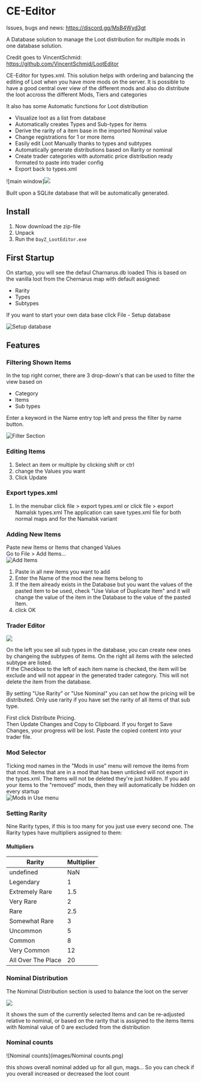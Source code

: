 # CE-Editor

Issues, bugs and news: https://discord.gg/MsB4Wyd3gt

A Database solution to manage the Loot distribution for multiple mods in one database solution.

Credit goes to VincentSchmid: https://github.com/VincentSchmid/LootEditor

CE-Editor for types.xml.
This solution helps with ordering and balancing the editing of Loot when you have more mods on the server.
It is possible to have a good central over view of the different mods and also do distribute the loot accross the different Mods, Tiers and categories

It also has some Automatic functions for Loot distribution

- Visualize loot as a list from database
- Automatically creates Types and Sub-types for items
- Derive the rarity of a item base in the imported Nominal value
- Change registrations for 1 or more items
- Easily edit Loot Manually thanks to types and subtypes
- Automatically generate distributions based on Rarity or nominal
- Create trader categories with automatic price distribution ready formated to paste into trader config
- Export back to types.xml

![main window]![](images/Main.png)

Built upon a SQLite database that will be automatically generated.

## Install
1. Now download the zip-file
1. Unpack
1. Run the `DayZ_LootEditor.exe`

## First Startup
On startup, you will see the defaul Charnarus.db loaded
This is based on the vanilla loot from the Chernarus map with default assigned:
- Rarity
- Types
- Subtypes

If you want to start your own data base click File - Setup database
 
![Setup database](images/Setup_Database.png)

## Features
### Filtering Shown Items
In the top right corner, there are 3 drop-down's that can be used to filter the view based on

* Category
* Items
* Sub types  

Enter a keyword in the Name entry top left and press the filter by name button.

![Filter Section](images/FilterSection.png)

### Editing Items
1. Select an item or multiple by clicking shift or ctrl
2. change the Values you want
3. Click Update

### Export types.xml
1. In the menubar click file > export types.xml or click file > export Namalsk types.xml
The application can save types.xml file for both normal maps and for the Namalsk variant

### Adding New Items
Paste new Items or Items that changed Values  
Go to File > Add Items...  
![Add Items](images/Setup_Database.png)

1. Paste in all new items you want to add
2. Enter the Name of the mod the new Items belong to
3. If the item already exists in the Database but you want the values of the pasted item to be used, check "Use Value of Duplicate Item" and it will change the value of the item in the Database to the value of the pasted Item.
4. click OK

### Trader Editor
![](images/TraderEditor.png)

On the left you see all sub types in the database, you can create new ones by changeing the subtypes of items.
On the right all items with the selected subtype are listed.  
If the Checkbox to the left of each item name is checked, the item will be exclude and will not appear in the generated trader category.  This will not delete the item from the database.  
  
By setting "Use Rarity" or "Use Nominal" you can set how the pricing will be distributed. Only use rarity if you have set the rarity of all items of that sub type.

First click Distribute Pricing.  
Then Update Changes and Copy to Clipboard.
If you forget to Save Changes, your progress will be lost.
Paste the copied content into your trader file.

### Mod Selector
Ticking mod names in the "Mods in use" menu will remove the items from that mod.
Items that are in a mod that has been unticked will not export in the types.xml.
The Items will not be deleted they're just hidden.
If you add your items to the "removed" mods, then they will automatically be hidden on every startup  
![Mods in Use menu](images/ModsInUse.png)  

### Setting Rarity
Nine Rarity types, if this is too many for you just use every second one.
The Rarity types have multipliers assigned to them:
#### Multipliers

| Rarity             | Multiplier |
| ------------------ | ---------- |
| undefined          | NaN        | 
| Legendary          | 1          | 
| Extremely Rare     | 1.5        | 
| Very Rare          | 2          | 
| Rare               | 2.5        | 
| Somewhat Rare      | 3          |
| Uncommon           | 5          | 
| Common             | 8          | 
| Very Common        | 12         | 
| All Over The Place | 20         | 

### Nominal Distribution
The Nominal Distribution section is used to balance the loot on the server

![](images/Distribution.png)

It shows the sum of the currently selected Items and can be re-adjusted relative to nominal, or based on the rarity that is assigned to the items
Items with Nominal value of 0 are excluded from the distribution
### Nominal counts

![Nominal counts](images/Nominal counts.png)

this shows overall nominal added up for all gun, mags... So you can check if you overall increased or decreased the loot count

